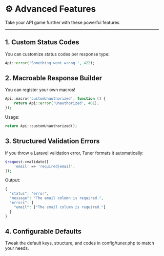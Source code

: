 # ⚙️ Advanced Features

Take your API game further with these powerful features.

---

## 1. Custom Status Codes

You can customize status codes per response type:

```php
Api::error('Something went wrong.', 422);
```

## 2. Macroable Response Builder

You can register your own macros!

```php
Api::macro('customUnauthorized', function () {
    return Api::error('Unauthorized', 401);
});
```

Usage:

```php
return Api::customUnauthorized();
```

## 3. Structured Validation Errors

If you throw a Laravel validation error, Tuner formats it automatically:

```php
$request->validate([
    'email' => 'required|email',
]);
```

Output:

```php
{
  "status": "error",
  "message": "The email column is required.",
  "errors": {
    "email": ["The email column is required."]
  }
}
```

## 4. Configurable Defaults

Tweak the default keys, structure, and codes in config/tuner.php to match your needs.
